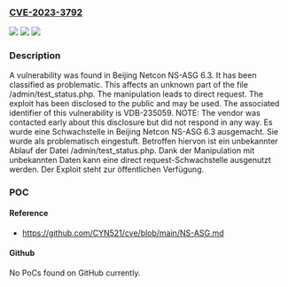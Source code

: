 ### [CVE-2023-3792](https://cve.mitre.org/cgi-bin/cvename.cgi?name=CVE-2023-3792)
![](https://img.shields.io/static/v1?label=Product&message=NS-ASG&color=blue)
![](https://img.shields.io/static/v1?label=Version&message=6.3%20&color=brightgreen)
![](https://img.shields.io/static/v1?label=Vulnerability&message=CWE-425%20Direct%20Request&color=brightgreen)

### Description

A vulnerability was found in Beijing Netcon NS-ASG 6.3. It has been classified as problematic. This affects an unknown part of the file /admin/test_status.php. The manipulation leads to direct request. The exploit has been disclosed to the public and may be used. The associated identifier of this vulnerability is VDB-235059. NOTE: The vendor was contacted early about this disclosure but did not respond in any way.
Es wurde eine Schwachstelle in Beijing Netcon NS-ASG 6.3 ausgemacht. Sie wurde als problematisch eingestuft. Betroffen hiervon ist ein unbekannter Ablauf der Datei /admin/test_status.php. Dank der Manipulation mit unbekannten Daten kann eine direct request-Schwachstelle ausgenutzt werden. Der Exploit steht zur öffentlichen Verfügung.

### POC

#### Reference
- https://github.com/CYN521/cve/blob/main/NS-ASG.md

#### Github
No PoCs found on GitHub currently.

